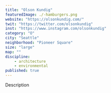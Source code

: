 ```yaml
---
title: "Olson Kundig"
featuredImage: ./-hamburgers.png
website: "https://olsonkundig.com/"
twit: "https://twitter.com/olsonkundig"
inst: "https://www.instagram.com/olsonkundig"
category: "O"
city: "Seattle"
neighborhood: "Pioneer Square"
size: "large"
map: ""
discipline:
    - architecture
    - environmental
published: true
---
```


Description
